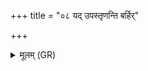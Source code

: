 +++
title = "०८ यद् उपस्तृणन्ति बर्हिर्"

+++
<details><summary>मूलम् (GR)</summary>

यद् उपस्तृणन्ति बर्हिर् एव तत् ॥
</details>